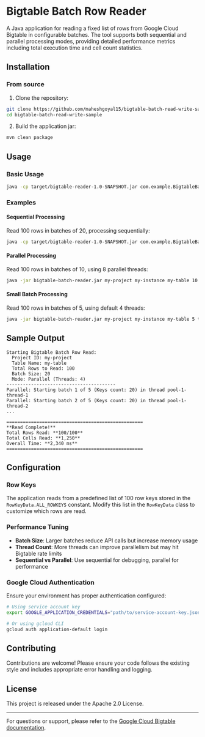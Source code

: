 # Bigtable Batch Row Reader

A Java application for reading a fixed list of rows from Google Cloud Bigtable in configurable batches. The tool supports both sequential and parallel processing modes, providing detailed performance metrics including total execution time and cell count statistics.


## Installation

### From source

1. Clone the repository:
```bash
git clone https://github.com/maheshgoyal15/bigtable-batch-read-write-sample
cd bigtable-batch-read-write-sample
```

2. Build the application jar:
```bash
mvn clean package
```
## Usage

### Basic Usage

```bash
java -cp target/bigtable-reader-1.0-SNAPSHOT.jar com.example.BigtableBatchRowReader <project_id> <instance_id> <table> <batch_size> <use_threads> [thread_count]
```

### Examples

#### Sequential Processing
Read 100 rows in batches of 20, processing sequentially:
```bash
java -cp target/bigtable-reader-1.0-SNAPSHOT.jar com.example.BigtableBatchRowReader my-project my-instance my-table 20 false
```

#### Parallel Processing
Read 100 rows in batches of 10, using 8 parallel threads:
```bash
java -jar bigtable-batch-reader.jar my-project my-instance my-table 10 true 8
```

#### Small Batch Processing
Read 100 rows in batches of 5, using default 4 threads:
```bash
java -jar bigtable-batch-reader.jar my-project my-instance my-table 5 true
```

## Sample Output

```
Starting Bigtable Batch Row Read:
  Project ID: my-project
  Table Name: my-table
  Total Rows to Read: 100
  Batch Size: 20
  Mode: Parallel (Threads: 4)
----------------------------------------
Parallel: Starting batch 1 of 5 (Keys count: 20) in thread pool-1-thread-1
Parallel: Starting batch 2 of 5 (Keys count: 20) in thread pool-1-thread-2
...

==================================================
**Read Complete!**
Total Rows Read: **100/100**
Total Cells Read: **1,250**
Overall Time: **2,340 ms**
==================================================
```

## Configuration

### Row Keys
The application reads from a predefined list of 100 row keys stored in the `RowKeyData.ALL_ROWKEYS` constant. Modify this list in the `RowKeyData` class to customize which rows are read.

### Performance Tuning
- **Batch Size**: Larger batches reduce API calls but increase memory usage
- **Thread Count**: More threads can improve parallelism but may hit Bigtable rate limits
- **Sequential vs Parallel**: Use sequential for debugging, parallel for performance

### Google Cloud Authentication
Ensure your environment has proper authentication configured:
```bash
# Using service account key
export GOOGLE_APPLICATION_CREDENTIALS="path/to/service-account-key.json"

# Or using gcloud CLI
gcloud auth application-default login
```


## Contributing

Contributions are welcome! Please ensure your code follows the existing style and includes appropriate error handling and logging.

## License

This project is released under the Apache 2.0 License.

---

For questions or support, please refer to the [Google Cloud Bigtable documentation](https://cloud.google.com/bigtable/docs).